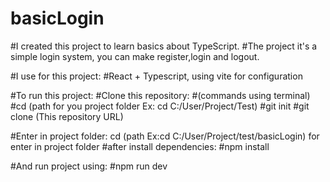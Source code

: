 # basicLogin
#I created this project to learn basics about TypeScript.
#The project it's a simple login system, you can make register,login and logout.

#I use for this project:
#React + Typescript, using vite for configuration

#To run this project:
#Clone this repository:
#(commands using terminal)
#cd (path for you project folder Ex: cd C:/User/Project/Test)
#git init
#git clone (This repository URL)

#Enter in project folder: cd (path Ex:cd C:/User/Project/test/basicLogin) for enter in project folder
#after install dependencies:
#npm install

#And run project using: 
#npm run dev 
